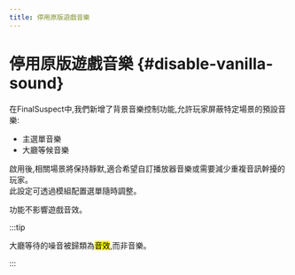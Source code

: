 ```yaml
---
title: 停用原版遊戲音樂
---
```


# 停用原版遊戲音樂 {#disable-vanilla-sound}

在FinalSuspect中,我們新增了背景音樂控制功能,允許玩家屏蔽特定場景的預設音樂:

- 主選單音樂
- 大廳等候音樂

啟用後,相關場景將保持靜默,適合希望自訂播放器音樂或需要減少重複音訊幹擾的玩家。\
此設定可透過模組配置選單隨時調整。

功能不影響遊戲音效。

:::tip

大廳等待的噪音被歸類為<mark>音效</mark>,而非音樂。

:::